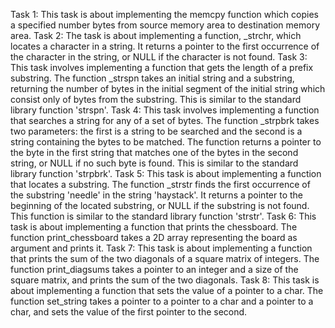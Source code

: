 Task 1: This task is about implementing the memcpy function which copies a specified number bytes from source memory area to destination memory area.
Task 2: The task is about implementing a function, _strchr, which locates a character in a string. It returns a pointer to the first occurrence of the character in the string, or NULL if the character is not found.
Task 3: This task involves implementing a function that gets the length of a prefix substring. The function _strspn takes an initial string and a substring, returning the number of bytes in the initial segment of the initial string which consist only of bytes from the substring. This is similar to the standard library function 'strspn'.
Task 4: This task involves implementing a function that searches a string for any of a set of bytes. The function _strpbrk takes two parameters: the first is a string to be searched and the second is a string containing the bytes to be matched. The function returns a pointer to the byte in the first string that matches one of the bytes in the second string, or NULL if no such byte is found. This is similar to the standard library function 'strpbrk'.
Task 5: This task is about implementing a function that locates a substring. The function _strstr finds the first occurrence of the substring 'needle' in the string 'haystack'. It returns a pointer to the beginning of the located substring, or NULL if the substring is not found. This function is similar to the standard library function 'strstr'.
Task 6: This task is about implementing a function that prints the chessboard. The function print_chessboard takes a 2D array representing the board as argument and prints it.
Task 7: This task is about implementing a function that prints the sum of the two diagonals of a square matrix of integers. The function print_diagsums takes a pointer to an integer and a size of the square matrix, and prints the sum of the two diagonals.
Task 8: This task is about implementing a function that sets the value of a pointer to a char. The function set_string takes a pointer to a pointer to a char and a pointer to a char, and sets the value of the first pointer to the second.
